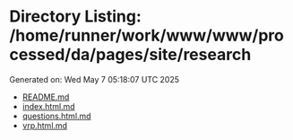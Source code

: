 # Directory Listing: /home/runner/work/www/www/processed/da/pages/site/research
Generated on: Wed May  7 05:18:07 UTC 2025

- [README.md](README.md)
- [index.html.md](index.html.md)
- [questions.html.md](questions.html.md)
- [vrp.html.md](vrp.html.md)
